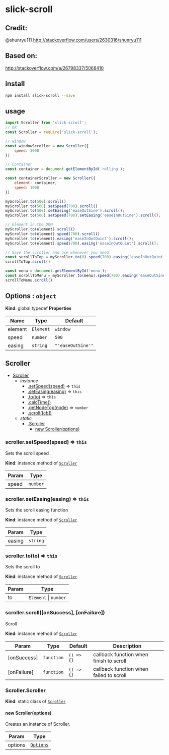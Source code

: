 # slick-scroll

## Credit:

@shunryu111 <http://stackoverflow.com/users/2630316/shunryu111>

## Based on:

<http://stackoverflow.com/a/26798337/5068410>

## install

```bash
npm install slick-scroll --save
```

## usage

```javascript
import Scroller from 'slick-scroll';
// OR
const Scroller = require('slick-scroll');

// window
const windowScroller = new Scroller({
    speed: 1000
})

// Container
const container = document.getElementById('rolling');

const containerScroller = new Scroller({
    element: container,
    speed: 1000
})

myScroller.to(500).scroll()
myScroller.to(500).setSpeed(700).scroll()
myScroller.to(500).setEasing('easeOutSine').scroll();
myScroller.to(500).setSpeed(700).setEasing('easeInOutSine').scroll();

// Element in the DOM
myScroller.to(element).scroll()
myScroller.to(element).speed(700).scroll()
myScroller.to(element).easing('easeInOutQuint').scroll();
myScroller.to(element).speed(700).easing('easeInOutQuint').scroll();

// Save the scroller and use whenever you need
const scrollToTop = myScroller.to(0).speed(700).easing('easeInOutQuint');
scrollToTop.scroll()

const menu = document.getElementById('menu');
const scrollToMenu = myScroller.to(menu).speed(700).easing('easeOutSine');
scrollToMenu.scroll()
```

## Options : <code>object</code>

**Kind**: global typedef
**Properties**

| Name    | Type                 | Default                      |
| ------- | -------------------- | ---------------------------- |
| element | <code>Element</code> | <code>window</code>          |
| speed   | <code>number</code>  | <code>500</code>             |
| easing  | <code>string</code>  | <code>"'easeOutSine'"</code> |

## Scroller

-   [Scroller](#Scroller)
    -   _instance_
        -   [.setSpeed(speed)](#Scroller+setSpeed) ⇒ <code>this</code>
        -   [.setEasing(easing)](#Scroller+setEasing) ⇒ <code>this</code>
        -   [.to(to)](#Scroller+to) ⇒ <code>this</code>
        -   [.calcTime()](#Scroller+calcTime)
        -   [.getNodeTop(node)](#Scroller+getNodeTop) ⇒ <code>number</code>
        -   [.scroll(\[cb\])](#Scroller+scroll)
    -   _static_
        -   [.Scroller](#Scroller.Scroller)
            -   [new Scroller(options)](#new_Scroller.Scroller_new)

<a name="Scroller+setSpeed"></a>

### scroller.setSpeed(speed) ⇒ <code>this</code>

Sets the scroll speed

**Kind**: instance method of [<code>Scroller</code>](#Scroller)

| Param | Type                |
| ----- | ------------------- |
| speed | <code>number</code> |

<a name="Scroller+setEasing"></a>

### scroller.setEasing(easing) ⇒ <code>this</code>

Sets the scroll easing function

**Kind**: instance method of [<code>Scroller</code>](#Scroller)

| Param  | Type                |
| ------ | ------------------- |
| easing | <code>string</code> |

<a name="Scroller+to"></a>

### scroller.to(to) ⇒ <code>this</code>

Sets the scroll to

**Kind**: instance method of [<code>Scroller</code>](#Scroller)

| Param | Type                                        |
| ----- | ------------------------------------------- |
| to    | <code>Element</code> \| <code>number</code> |

<a name="Scroller+scroll"></a>

### scroller.scroll([onSuccess], [onFailure])
Scroll

**Kind**: instance method of [<code>Scroller</code>](#Scroller)

| Param | Type | Default | Description |
| --- | --- | --- | --- |
| [onSuccess] | <code>function</code> | <code>() =&gt; {}</code> | callback function when finish to scroll |
| [onFailure] | <code>function</code> | <code>() =&gt; {}</code> | callback function when failed to scroll |

<a name="Scroller.Scroller"></a>

### Scroller.Scroller

**Kind**: static class of [<code>Scroller</code>](#Scroller)
<a name="new_Scroller.Scroller_new"></a>

#### new Scroller(options)

Creates an instance of Scroller.

| Param   | Type                             |
| ------- | -------------------------------- |
| options | [<code>Options</code>](#Options) |

